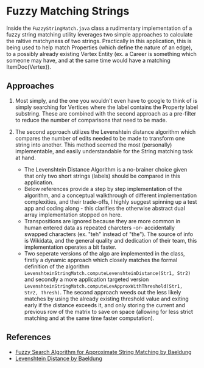 # Fuzzy Matching Strings 

Inside the `FuzzyStringMatch.java` class a rudimentary implementation of a fuzzy string matching utility leverages two simple approaches to calculate the raltive matchyness of two strings. Practically in this application, this is being used to help match Properties (which define the nature of an edge), to a possibly already existing Vertex Entity (ex. a Career is something which someone may have, and at the same time would have a matching ItemDoc(Vertex)).

## Approaches

1) Most simply, and the one you wouldn't even have to google to think of is simply searching for Vertices where the label contains the Property label substring. These are combined with the second approach as a pre-filter to reduce the number of comparisons that need to be made.
  
2) The second approach utilizes the Levenshtein distance algorithm which compares the number of edits needed to be made to transform one string into another. This method seemed the most (personally) implementable, and easily understandable for the String matching task at hand. 
   - The Levenshtein Distance Algorithm is a no-brainer choice given that only two short strings (labels) should be compared in this application.
   - Below references provide a step by step implementation of the algorithm, and a conceptual walkthrough of different implementation complexities, and their trade-offs, I highly suggest spinning up a test app and coding along - this clarifies the otherwise abstract dual array implementation stopped on here.
   - Transpositions are ignored because they are more common in human entered data as repeated charcters -or- accidentally swapped characters (ex. "teh" instead of "the"). The source of info is Wikidata, and the general quality and dedication of their team, this implementation operates a bit faster. 
   - Two seperate versions of the algo are implemented in the class, firstly a dynamic approach which closely matches the formal definition of the algorithm `LevenshteinStringMatch.computeLevenshteinDistance(Str1, Str2)` and secondly a more application targeted version `LevenshteinStringMatch.computeLevApproxWithThreshold(Str1, Str2, Thresh)`. The second approach weeds out the less likely matches by using the already existing threshold value and exiting early if the distance exceeds it, and only storing the current and previous row of the matrix to save on space (allowing for less strict matching and at the same time faster computation).

## References
- [Fuzzy Search Algorithm for Approximate String Matching by Baeldung](https://www.baeldung.com/cs/fuzzy-search-algorithm)
- [Levenshtein Distance by Baeldung](https://www.baeldung.com/cs/levenshtein-distance-computation)